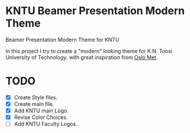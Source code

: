 # KNTU Beamer Presentation Modern Theme
Beamer Presentation Modern Theme for KNTU

In this project I try to create a "modern" looking theme for K.N. Toosi University of Technology.
with great inspiration from [Oslo Met](https://github.com/martinhelso/OsloMet).

# TODO
- [x] Create Style files.
- [x] Create main file.
- [x] Add KNTU main Logo.
- [x] Revise Color Choices.
- [ ] Add KNTU Faculty Logos.
